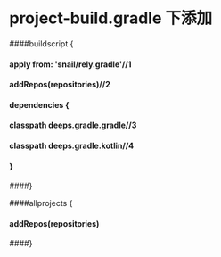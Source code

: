 # project-build.gradle 下添加
####buildscript {
####   apply from: 'snail/rely.gradle'//1
####    addRepos(repositories)//2
####    dependencies {
####        classpath deeps.gradle.gradle//3
####        classpath deeps.gradle.kotlin//4
####    }
####}

####allprojects {
####    addRepos(repositories)
####}

